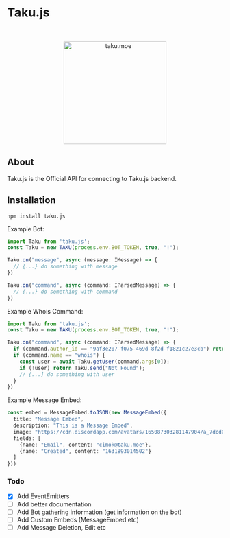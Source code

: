 # Taku.js

<div align="center">
  <br />
  <p>
    <a href="https://taku.moe"><img src="https://cdn.discordapp.com/attachments/733320427648319623/889270356261621810/logo.png" width="240" alt="taku.moe" /></a>
  </p>
</div>

## About

Taku.js is the Official API for connecting to Taku.js backend.

## Installation

`npm install taku.js`

Example Bot:

```ts
import Taku from 'taku.js';
const Taku = new TAKU(process.env.BOT_TOKEN, true, "!");

Taku.on("message", async (message: IMessage) => {
  // {...} do something with message
})

Taku.on("command", async (command: IParsedMessage) => {
  // {...} do something with command
})
```

Example Whois Command:

```ts
import Taku from 'taku.js';
const Taku = new TAKU(process.env.BOT_TOKEN, true, "!");

Taku.on("command", async (command: IParsedMessage) => {
  if (command.author_id == "9af3e207-f075-469d-8f2d-f1821c27e3cb") return;
  if (command.name == "whois") {
    const user = await Taku.getUser(command.args[0]);
    if (!user) return Taku.send("Not Found");
    // {...] do something with user
  }
})
```

Example Message Embed:

```ts
const embed = MessageEmbed.toJSON(new MessageEmbed({
  title: "Message Embed",
  description: "This is a Message Embed",
  image: "https://cdn.discordapp.com/avatars/165087303281147904/a_7dcd0f0c6ca3bced355b43338b795987.gif",
  fields: [
    {name: "Email", content: "cimok@taku.moe"},
    {name: "Created", content: "1631893014502"}
  ]
}))
```

### Todo

- [x] Add EventEmitters
- [ ] Add better documentation
- [ ] Add Bot gathering information (get information on the bot)
- [ ] Add Custom Embeds (MessageEmbed etc)
- [ ] Add Message Deletion, Edit etc
